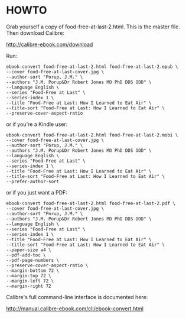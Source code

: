 HOWTO
=====

Grab yourself a copy of food-free-at-last-2.html. This is the master file.
Then download Calibre:

  http://calibre-ebook.com/download
  
Run:

    ebook-convert food-free-at-last-2.html food-free-at-last-2.epub \
    --cover food-free-at-last-cover.jpg \
    --author-sort "Porup, J.M." \
    --authors "J.M. Porup&Dr Robert Jones MD PhD DDS ODD" \
    --language English \
    --series "Food-Free at Last" \
    --series-index 1 \
    --title "Food-Free at Last: How I Learned to Eat Air" \
    --title-sort "Food-Free at Last: How I Learned to Eat Air" \
    --preserve-cover-aspect-ratio
  
or if you're a Kindle user:

    ebook-convert food-free-at-last-2.html food-free-at-last-2.mobi \
    --cover food-free-at-last-cover.jpg \
    --author-sort "Porup, J.M." \
    --authors "J.M. Porup&Dr Robert Jones MD PhD DDS ODD" \
    --language English \
    --series "Food-Free at Last" \
    --series-index 1 \
    --title "Food-Free at Last: How I Learned to Eat Air" \
    --title-sort "Food-Free at Last: How I Learned to Eat Air" \
    --prefer-author-sort

or if you just want a PDF:

    ebook-convert food-free-at-last-2.html food-free-at-last-2.pdf \
    --cover food-free-at-last-cover.jpg \
    --author-sort "Porup, J.M." \
    --authors "J.M. Porup&Dr Robert Jones MD PhD DDS ODD" \
    --language English \
    --series "Food-Free at Last" \
    --series-index 1 \
    --title "Food-Free at Last: How I Learned to Eat Air" \
    --title-sort "Food-Free at Last: How I Learned to Eat Air" \
    --paper-size a4 \
    --pdf-add-toc \
    --pdf-page-numbers \
    --preserve-cover-aspect-ratio \
    --margin-bottom 72 \
    --margin-top 72 \
    --margin-left 72 \
    --margin-right 72

Calibre's full command-line interface is documented here:

  http://manual.calibre-ebook.com/cli/ebook-convert.html
